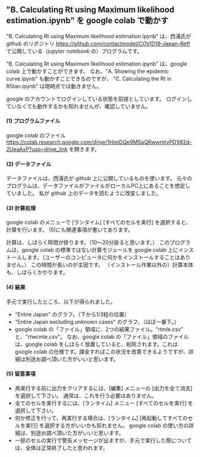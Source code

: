 ## "B. Calculating Rt using Maximum likelihood estimation.ipynb" を google colab で動かす
"B. Calculating Rt using Maximum likelihood estimation.ipynb" は、西浦氏が github のリポジトリ https://github.com/contactmodel/COVID19-Japan-Reff で公開している（jupyter notebook の）プログラムです。

"B. Calculating Rt using Maximum likelihood estimation.ipynb" は、google colab 上で動かすことができます。
なお、"A. Showing the epidemic curve.ipynb" も動かすことできるのですが、
"C. Calculating the Rt in RStan.ipynb" は現時点では動きません。

google のアカウントでログインしている状態を前提としています。
ログインしていなくても動作するかも知れませんが、確認していません。

#### (1) プログラムファイル
google colab のファイル
https://colab.research.google.com/drive/1HimDQe9MSaQRwwmtvPD1I82d-2UeaAxP?usp=drive_link
を開きます。

#### (2) データファイル
データファイルは、西浦氏が github 上に公開しているものを使います。
元々のプログラムは、データファイルがファイルがローカルPC上にあることを想定していました。
私が github 上のデータを読むように改変しました。

#### (3) 計算処理
google colab のメニューで [ランタイム] [すべてのセルを実行] を選択すると、計算を行います。
(5)にも関連事項が書いてあります。

計算は、しばらく時間が掛ります。（10～20分掛ると思います。）
このプログラムは、google colab の標準ではない計算モジュールを google colab 上にインストールします。（ユーザーのコンピュータに何かをインストールすることはありません。）
この時間が長いのが主因です。
（インストール作業以外の）計算本体も、しばらくかかります。

#### (4) 結果
手元で実行したところ、以下が得られました。
- "Entire Japan" のグラフ。（下から1/3程の位置）
- "Entire Japan excluding unknown cases" のグラフ。（ほぼ一番下。）
- google colab の「ファイル」領域に、2つの結果ファイル。"rtmle.csv" と、"rtwcmle.csv"。
なお、google colab の「ファイル」領域のファイルは、google colab をしばらく放置していると、削除されます。これは google colab の仕様です。課金すればこの状況を改善できるようですが、詳細は別途お調べ頂いた方がいいと思います。

#### (5) 留意事項
- 再実行する前に出力をクリアするには、[編集] メニューの [出力を全て消去] を選択して下さい。
  通常は、これを行う必要はありません。
- 全てのセルを実行するには、[ランタイム] メニュー [すべてのセルを実行] を選択して下さい。
- 何か修正を行って、再実行する場合は、[ランタイム] [再起動してすべてのセルを実行] を選択する方がいいかも知れません。
google colab の使い方の詳細は、別途お調べ頂いた方がいいと思います。
- 一部のセルの実行で警告メッセージが出ますが、手元で実行した際については、全体は正常終了したと思われます。

